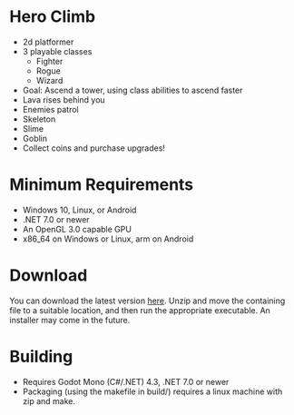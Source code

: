 # Hero Climb
 - 2d platformer
 - 3 playable classes
   - Fighter
   - Rogue
   - Wizard
 - Goal: Ascend a tower, using class abilities to ascend faster
 - Lava rises behind you
 - Enemies patrol
  - Skeleton
  - Slime
  - Goblin
 - Collect coins and purchase upgrades!

# Minimum Requirements
- Windows 10, Linux, or Android
- .NET 7.0 or newer
- An OpenGL 3.0 capable GPU 
- x86_64 on Windows or Linux, arm on Android

# Download
You can download the latest version [here](https://github.com/theIntethesis/Hero-Climb/releases). Unzip and move the containing file to a suitable location, and then run the appropriate executable. An installer may come in the future.

# Building
- Requires Godot Mono (C#/.NET) 4.3, .NET 7.0 or newer
- Packaging (using the makefile in build/) requires a linux machine with zip and make.
